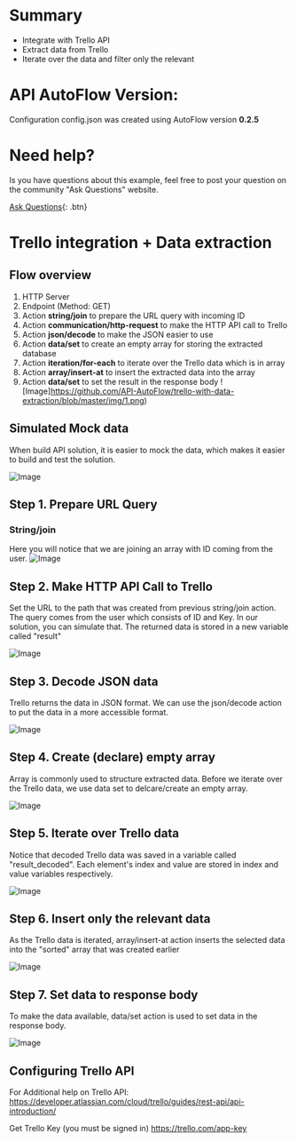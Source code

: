 # Summary
* Integrate with Trello API
* Extract data from Trello
* Iterate over the data and filter only the relevant

# API AutoFlow Version:
Configuration config.json was created using AutoFlow version __0.2.5__

# Need help?
Is you have questions about this example, feel free to post your question on the community "Ask Questions" website.

[Ask Questions](https://interactor.com/autoflow/questions){: .btn}

# Trello integration + Data extraction

## Flow overview
1. HTTP Server
2. Endpoint (Method: GET)
3. Action __string/join__ to prepare the URL query with incoming ID
4. Action __communication/http-request__ to make the HTTP API call to Trello
5. Action __json/decode__ to make the JSON easier to use
6. Action __data/set__ to create an empty array for storing the extracted database
7. Action __iteration/for-each__ to iterate over the Trello data which is in array
8. Action __array/insert-at__ to insert the extracted data into the array
9. Action __data/set__ to set the result in the response body
![Image]https://github.com/API-AutoFlow/trello-with-data-extraction/blob/master/img/1.png)


## Simulated Mock data
When build API solution, it is easier to mock the data, which makes it easier to build and test the solution.

![Image](https://github.com/API-AutoFlow/trello-with-data-extraction/blob/master/img/2.png)


## Step 1. Prepare URL Query
### String/join
Here you will notice that we are joining an array with ID coming from the user.
![Image](https://github.com/API-AutoFlow/trello-with-data-extraction/blob/master/img/3.png)

## Step 2. Make HTTP API Call to Trello
Set the URL to the path that was created from previous string/join action.
The query comes from the user which consists of ID and Key.  In our solution, you can simulate that.
The returned data is stored in a new variable called "result"

![Image](https://github.com/API-AutoFlow/trello-with-data-extraction/blob/master/img/4.png)

## Step 3. Decode JSON data
Trello returns the data in JSON format.  We can use the json/decode action to put the data in a more accessible format.

![Image](https://github.com/API-AutoFlow/trello-with-data-extraction/blob/master/img/5.png)

## Step 4. Create (declare) empty array
Array is commonly used to structure extracted data. Before we iterate over the Trello data, we use data set to delcare/create an empty array.

![Image](https://github.com/API-AutoFlow/trello-with-data-extraction/blob/master/img/6.png)

## Step 5. Iterate over Trello data
Notice that decoded Trello data was saved in a variable called "result_decoded".
Each element's index and value are stored in index and value variables respectively.

![Image](https://github.com/API-AutoFlow/trello-with-data-extraction/blob/master/img/7.png)

## Step 6. Insert only the relevant data
As the Trello data is iterated, array/insert-at action inserts the selected data into the "sorted" array that was created earlier

![Image](https://github.com/API-AutoFlow/trello-with-data-extraction/blob/master/img/8.png)

## Step 7. Set data to response body
To make the data available, data/set action is used to set data in the response body.

![Image](https://github.com/API-AutoFlow/trello-with-data-extraction/blob/master/img/9.png)


## Configuring Trello API

For Additional help on Trello API:
https://developer.atlassian.com/cloud/trello/guides/rest-api/api-introduction/

Get Trello Key (you must be signed in)
https://trello.com/app-key

<style>
  .btn{
    background-color: black;
  }
</style>
